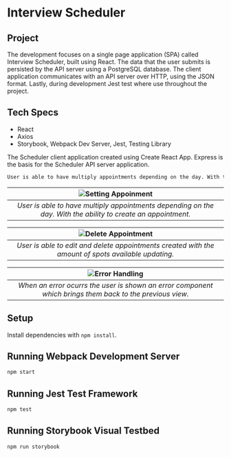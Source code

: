 # Interview Scheduler

## Project
The development focuses on a single page application (SPA) called Interview Scheduler, built using React. The data that the user submits is persisted by the API server using a PostgreSQL database. The client application communicates with an API server over HTTP, using the JSON format. Lastly, during development Jest test where use throughout the project.

## Tech Specs
* React
* Axios
* Storybook, Webpack Dev Server, Jest, Testing Library

The Scheduler client application created using Create React App. Express is the basis for the Scheduler API server application.
```sh
User is able to have multiply appointments depending on the day. With the ability to create an appointment.
```
|![Setting Appoinment](https://raw.githubusercontent.com/JalenDuggan/scheduler/master/docs/SettingAppoinment.gif)|
|:--:| 
| *User is able to have multiply appointments depending on the day. With the ability to create an appointment.* |

|![Delete Appointment](https://raw.githubusercontent.com/JalenDuggan/scheduler/master/docs/deleteAppointment.gif)|
|:--:| 
| *User is able to edit and delete appointments created with the amount of spots available updating.* |

|![Error Handling](https://raw.githubusercontent.com/JalenDuggan/scheduler/master/docs/ErrorHandling.gif)|
|:--:| 
| *When an error ocurrs the user is shown an error component which brings them back to the previous view.* |

## Setup

Install dependencies with `npm install`.

## Running Webpack Development Server

```sh
npm start
```

## Running Jest Test Framework

```sh
npm test
```

## Running Storybook Visual Testbed

```sh
npm run storybook
```
